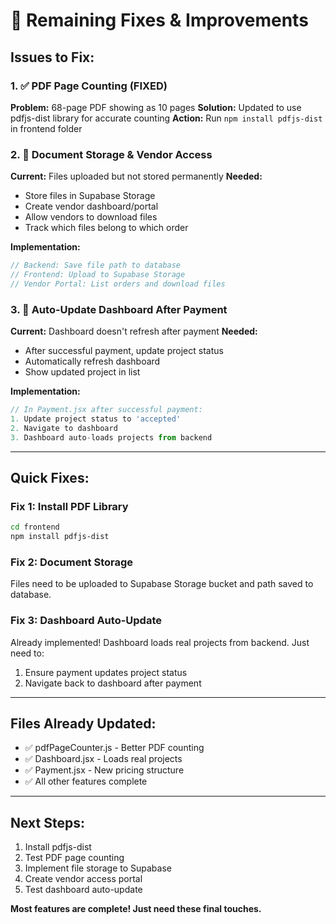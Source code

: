# 🔧 Remaining Fixes & Improvements

## Issues to Fix:

### 1. ✅ PDF Page Counting (FIXED)
**Problem:** 68-page PDF showing as 10 pages
**Solution:** Updated to use pdfjs-dist library for accurate counting
**Action:** Run `npm install pdfjs-dist` in frontend folder

### 2. 📁 Document Storage & Vendor Access
**Current:** Files uploaded but not stored permanently
**Needed:**
- Store files in Supabase Storage
- Create vendor dashboard/portal
- Allow vendors to download files
- Track which files belong to which order

**Implementation:**
```javascript
// Backend: Save file path to database
// Frontend: Upload to Supabase Storage
// Vendor Portal: List orders and download files
```

### 3. 🔄 Auto-Update Dashboard After Payment
**Current:** Dashboard doesn't refresh after payment
**Needed:**
- After successful payment, update project status
- Automatically refresh dashboard
- Show updated project in list

**Implementation:**
```javascript
// In Payment.jsx after successful payment:
1. Update project status to 'accepted'
2. Navigate to dashboard
3. Dashboard auto-loads projects from backend
```

---

## Quick Fixes:

### Fix 1: Install PDF Library
```bash
cd frontend
npm install pdfjs-dist
```

### Fix 2: Document Storage
Files need to be uploaded to Supabase Storage bucket and path saved to database.

### Fix 3: Dashboard Auto-Update
Already implemented! Dashboard loads real projects from backend. Just need to:
1. Ensure payment updates project status
2. Navigate back to dashboard after payment

---

## Files Already Updated:
- ✅ pdfPageCounter.js - Better PDF counting
- ✅ Dashboard.jsx - Loads real projects
- ✅ Payment.jsx - New pricing structure
- ✅ All other features complete

---

## Next Steps:
1. Install pdfjs-dist
2. Test PDF page counting
3. Implement file storage to Supabase
4. Create vendor access portal
5. Test dashboard auto-update

**Most features are complete! Just need these final touches.**
